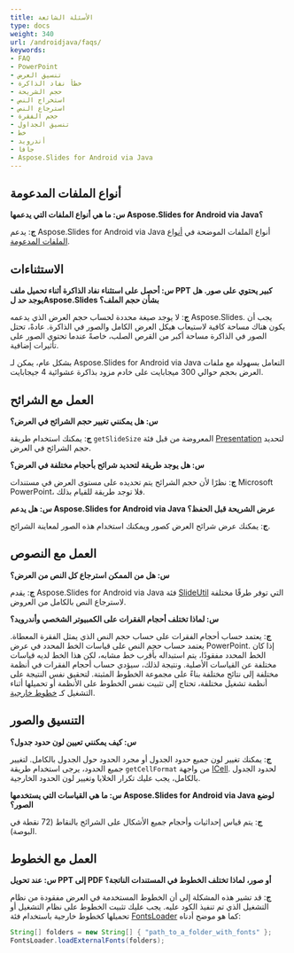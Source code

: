 ```yaml
---
title: الأسئلة الشائعة
type: docs
weight: 340
url: /androidjava/faqs/
keywords:
- FAQ
- PowerPoint
- تنسيق العرض
- خطأ نفاد الذاكرة
- حجم الشريحة
- استخراج النص
- استرجاع النص
- حجم الفقرة
- تنسيق الجداول
- خط
- أندرويد
- جافا
- Aspose.Slides for Android via Java
---
```


## **أنواع الملفات المدعومة**

**س: ما هي أنواع الملفات التي يدعمها Aspose.Slides for Android via Java؟**

**ج**: يدعم Aspose.Slides for Android via Java أنواع الملفات الموضحة في [أنواع الملفات المدعومة](/slides/androidjava/supported-file-formats/).

## **الاستثناءات**

**س: أحصل على استثناء نفاد الذاكرة أثناء تحميل ملف PPT كبير يحتوي على صور. هل يوجد حد لAspose.Slides بشأن حجم الملف؟**

**ج**: لا يوجد صيغة محددة لحساب حجم العرض الذي يدعمه Aspose.Slides. يجب أن يكون هناك مساحة كافية لاستيعاب هيكل العرض الكامل والصور في الذاكرة. عادةً، تحتل الصور في الذاكرة مساحة أكبر من القرص الصلب، خاصةً عندما تحتوي الصور على تأثيرات إضافية.

بشكل عام، يمكن لـ Aspose.Slides for Android via Java التعامل بسهولة مع ملفات العرض بحجم حوالي 300 ميجابايت على خادم مزود بذاكرة عشوائية 4 جيجابايت.

## **العمل مع الشرائح**

**س: هل يمكنني تغيير حجم الشرائح في العرض؟**

**ج**: يمكنك استخدام طريقة `getSlideSize` المعروضة من قبل فئة [Presentation](https://reference.aspose.com/slides/androidjava/com.aspose.slides/presentation/) لتحديد حجم الشرائح في العرض.

**س: هل يوجد طريقة لتحديد شرائح بأحجام مختلفة في العرض؟**

**ج**: نظرًا لأن حجم الشرائح يتم تحديده على مستوى العرض في مستندات Microsoft PowerPoint، فلا توجد طريقة للقيام بذلك.

**س: هل يدعم Aspose.Slides for Android via Java عرض الشريحة قبل الحفظ؟**

**ج**: يمكنك عرض شرائح العرض كصور ويمكنك استخدام هذه الصور لمعاينة الشرائح.

## **العمل مع النصوص**

**س: هل من الممكن استرجاع كل النص من العرض؟**

**ج**: يقدم Aspose.Slides for Android via Java فئة [SlideUtil](https://reference.aspose.com/slides/androidjava/com.aspose.slides/slideutil/) التي توفر طرقًا مختلفة لاسترجاع النص بالكامل من العروض.

**س: لماذا تختلف أحجام الفقرات على الكمبيوتر الشخصي وأندرويد؟**

**ج**: يعتمد حساب أحجام الفقرات على حساب حجم النص الذي يمثل الفقرة المعطاة. يعتمد حساب حجم النص على قياسات الخط المحدد في عرض PowerPoint. إذا كان الخط المحدد مفقودًا، يتم استبداله بأقرب خط مشابه، لكن هذا الخط لديه قياسات مختلفة عن القياسات الأصلية. ونتيجة لذلك، سيؤدي حساب أحجام الفقرات في أنظمة مختلفة إلى نتائج مختلفة بناءً على مجموعة الخطوط المثبتة. لتحقيق نفس النتيجة على أنظمة تشغيل مختلفة، تحتاج إلى تثبيت نفس الخطوط على الأنظمة أو تحميلها أثناء التشغيل كـ [خطوط خارجية](/slides/androidjava/custom-font/).

## **التنسيق والصور**

**س: كيف يمكنني تعيين لون حدود جدول؟**

**ج**: يمكنك تغيير لون جميع حدود الجدول أو مجرد الحدود حول الجدول بالكامل. لتغيير جميع الحدود، يرجى استخدام طريقة `getCellFormat` من واجهة [ICell](https://reference.aspose.com/slides/androidjava/com.aspose.slides/icell/). لحدود الجدول بالكامل، يجب عليك تكرار الخلايا وتغيير لون الحدود الخارجية.

**س: ما هي القياسات التي يستخدمها Aspose.Slides for Android via Java لوضع الصور؟**

**ج**: يتم قياس إحداثيات وأحجام جميع الأشكال على الشرائح بالنقاط (72 نقطة في البوصة).

## **العمل مع الخطوط**

**س: عند تحويل PPT إلى PDF أو صور، لماذا تختلف الخطوط في المستندات الناتجة؟**

**ج**: قد تشير هذه المشكلة إلى أن الخطوط المستخدمة في العرض مفقودة من نظام التشغيل الذي تم تنفيذ الكود عليه. يجب عليك تثبيت الخطوط على نظام التشغيل أو تحميلها كخطوط خارجية باستخدام فئة [FontsLoader](https://reference.aspose.com/slides/androidjava/com.aspose.slides/fontsloader/) كما هو موضح أدناه:
```java
String[] folders = new String[] { "path_to_a_folder_with_fonts" };
FontsLoader.loadExternalFonts(folders);
```